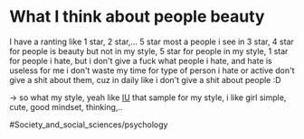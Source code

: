 # What I think about people beauty

I have a ranting like 1 star, 2 star,... 5 star most a people i see in 3 star, 4 star for people is beauty but not in my style, 5 star for people in my style, 1 star for people i hate, but i don't give a fuck what people i hate, and hate is useless for me i don't waste my time for type of person i hate or active don't give a shit about them, cuz in daily like i don't give a shit about people :D

→ so what my style, yeah like [IU](IU.md) that sample for my style, i like girl simple, cute, good mindset, thinking,..

#Society_and_social_sciences/psychology 